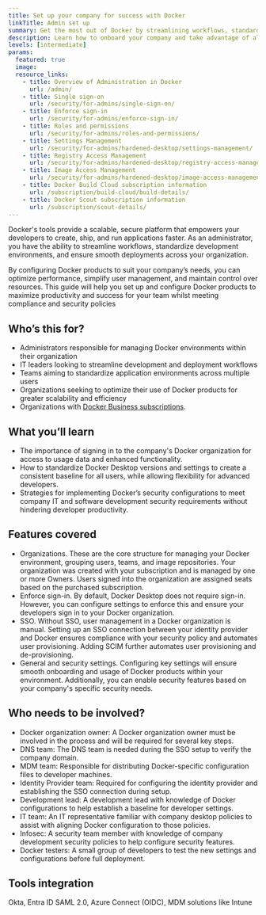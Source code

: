 ```yaml
---
title: Set up your company for success with Docker
linkTitle: Admin set up 
summary: Get the most out of Docker by streamlining workflows, standardizing development environments, and ensuring smooth deployments across your company.
description: Learn how to onboard your company and take advantage of all of the Docker products and features. 
levels: [intermediate]
params:
  featured: true
  image: 
  resource_links:
    - title: Overview of Administration in Docker
      url: /admin/
    - title: Single sign-on
      url: /security/for-admins/single-sign-on/
    - title: Enforce sign-in
      url: /security/for-admins/enforce-sign-in/
    - title: Roles and permissions
      url: /security/for-admins/roles-and-permissions/
    - title: Settings Management
      url: /security/for-admins/hardened-desktop/settings-management/
    - title: Registry Access Management
      url: /security/for-admins/hardened-desktop/registry-access-management/
    - title: Image Access Management
      url: /security/for-admins/hardened-desktop/image-access-management/
    - title: Docker Build Cloud subscription information
      url: /subscription/build-cloud/build-details/
    - title: Docker Scout subscription information
      url: /subscription/scout-details/
---
```


Docker's tools provide a scalable, secure platform that empowers your developers to create, ship, and run applications faster. As an administrator, you have the ability to streamline workflows, standardize development environments, and ensure smooth deployments across your organization.

By configuring Docker products to suit your company’s needs, you can optimize performance, simplify user management, and maintain control over resources. This guide will help you set up and configure Docker products to maximize productivity and success for your team whilst meeting compliance and security policies

## Who’s this for?

- Administrators responsible for managing Docker environments within their organization
- IT leaders looking to streamline development and deployment workflows
- Teams aiming to standardize application environments across multiple users
- Organizations seeking to optimize their use of Docker products for greater scalability and efficiency
- Organizations with [Docker Business subscriptions](https://www.docker.com/pricing/).

## What you’ll learn

- The importance of signing in to the company's Docker organization for access to usage data and enhanced functionality.
- How to standardize Docker Desktop versions and settings to create a consistent baseline for all users, while allowing flexibility for advanced developers.
- Strategies for implementing Docker’s security configurations to meet company IT and software development security requirements without hindering developer productivity.

## Features covered

- Organizations. These are the core structure for managing your Docker environment, grouping users, teams, and image repositories. Your organization was created with your subscription and is managed by one or more Owners. Users signed into the organization are assigned seats based on the purchased subscription.
- Enforce sign-in. By default, Docker Desktop does not require sign-in. However, you can configure settings to enforce this and ensure your developers sign in to your Docker organization.
- SSO. Without SSO, user management in a Docker organization is manual. Setting up an SSO connection between your identity provider and Docker ensures compliance with your security policy and automates user provisioning. Adding SCIM further automates user provisioning and de-provisioning.
- General and security settings. Configuring key settings will ensure smooth onboarding and usage of Docker products within your environment. Additionally, you can enable security features based on your company's specific security needs.

## Who needs to be involved?

- Docker organization owner: A Docker organization owner must be involved in the process and will be required for several key steps.
- DNS team: The DNS team is needed during the SSO setup to verify the company domain.
- MDM team: Responsible for distributing Docker-specific configuration files to developer machines.
- Identity Provider team: Required for configuring the identity provider and establishing the SSO connection during setup.
- Development lead: A development lead with knowledge of Docker configurations to help establish a baseline for developer settings.
- IT team: An IT representative familiar with company desktop policies to assist with aligning Docker configuration to those policies.
- Infosec: A security team member with knowledge of company development security policies to help configure security features.
- Docker testers: A small group of developers to test the new settings and configurations before full deployment.

## Tools integration

Okta, Entra ID SAML 2.0, Azure Connect (OIDC), MDM solutions like Intune